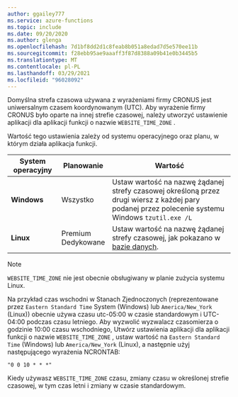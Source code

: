 ```yaml
---
author: ggailey777
ms.service: azure-functions
ms.topic: include
ms.date: 09/20/2020
ms.author: glenga
ms.openlocfilehash: 7d1bf8dd2d1c8feab8b051a8edad7d5e570ee11b
ms.sourcegitcommit: f28ebb95ae9aaaff3f87d8388a09b41e0b3445b5
ms.translationtype: MT
ms.contentlocale: pl-PL
ms.lasthandoff: 03/29/2021
ms.locfileid: "96028092"
---
```

Domyślna strefa czasowa używana z wyrażeniami firmy CRONUS jest uniwersalnym czasem koordynowanym (UTC). Aby wyrażenie firmy CRONUS było oparte na innej strefie czasowej, należy utworzyć ustawienie aplikacji dla aplikacji funkcji o nazwie `WEBSITE_TIME_ZONE` . 

Wartość tego ustawienia zależy od systemu operacyjnego oraz planu, w którym działa aplikacja funkcji.

|System operacyjny |Planowanie |Wartość |
|-|-|-|
| **Windows** |Wszystko | Ustaw wartość na nazwę żądanej strefy czasowej określoną przez drugi wiersz z każdej pary podanej przez polecenie systemu Windows `tzutil.exe /L` |
| **Linux** |Premium<br/>Dedykowane |Ustaw wartość na nazwę żądanej strefy czasowej, jak pokazano w [bazie danych](https://en.wikipedia.org/wiki/List_of_tz_database_time_zones). |

> [!NOTE]
> `WEBSITE_TIME_ZONE` nie jest obecnie obsługiwany w planie zużycia systemu Linux.

Na przykład czas wschodni w Stanach Zjednoczonych (reprezentowane przez `Eastern Standard Time` System (Windows) lub `America/New_York` (Linux)) obecnie używa czasu utc-05:00 w czasie standardowym i UTC-04:00 podczas czasu letniego. Aby wyzwolić wyzwalacz czasomierza o godzinie 10:00 czasu wschodniego, Utwórz ustawienia aplikacji dla aplikacji funkcji o nazwie `WEBSITE_TIME_ZONE` , ustaw wartość na `Eastern Standard Time` (Windows) lub `America/New_York` (Linux), a następnie użyj następującego wyrażenia NCRONTAB: 

```
"0 0 10 * * *"
``` 

Kiedy używasz `WEBSITE_TIME_ZONE` czasu, zmiany czasu w określonej strefie czasowej, w tym czas letni i zmiany w czasie standardowym.
